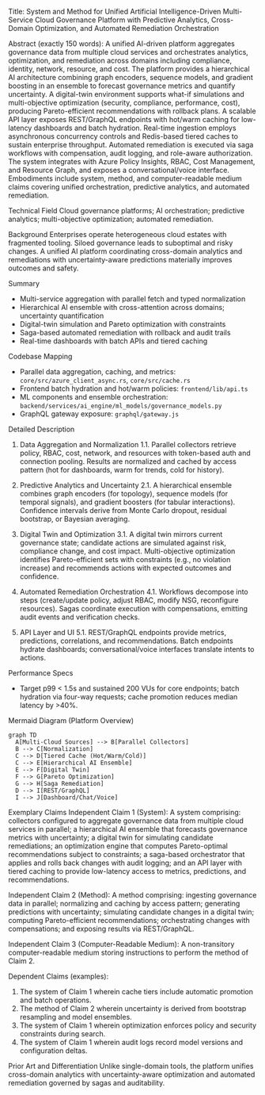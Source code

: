 Title: System and Method for Unified Artificial Intelligence-Driven Multi-Service Cloud Governance Platform with Predictive Analytics, Cross-Domain Optimization, and Automated Remediation Orchestration

Abstract (exactly 150 words):
A unified AI-driven platform aggregates governance data from multiple cloud services and orchestrates analytics, optimization, and remediation across domains including compliance, identity, network, resource, and cost. The platform provides a hierarchical AI architecture combining graph encoders, sequence models, and gradient boosting in an ensemble to forecast governance metrics and quantify uncertainty. A digital-twin environment supports what-if simulations and multi-objective optimization (security, compliance, performance, cost), producing Pareto-efficient recommendations with rollback plans. A scalable API layer exposes REST/GraphQL endpoints with hot/warm caching for low-latency dashboards and batch hydration. Real-time ingestion employs asynchronous concurrency controls and Redis-based tiered caches to sustain enterprise throughput. Automated remediation is executed via saga workflows with compensation, audit logging, and role-aware authorization. The system integrates with Azure Policy Insights, RBAC, Cost Management, and Resource Graph, and exposes a conversational/voice interface. Embodiments include system, method, and computer-readable medium claims covering unified orchestration, predictive analytics, and automated remediation.

Technical Field
Cloud governance platforms; AI orchestration; predictive analytics; multi-objective optimization; automated remediation.

Background
Enterprises operate heterogeneous cloud estates with fragmented tooling. Siloed governance leads to suboptimal and risky changes. A unified AI platform coordinating cross-domain analytics and remediations with uncertainty-aware predictions materially improves outcomes and safety.

Summary
- Multi-service aggregation with parallel fetch and typed normalization
- Hierarchical AI ensemble with cross-attention across domains; uncertainty quantification
- Digital-twin simulation and Pareto optimization with constraints
- Saga-based automated remediation with rollback and audit trails
- Real-time dashboards with batch APIs and tiered caching

Codebase Mapping
- Parallel data aggregation, caching, and metrics: `core/src/azure_client_async.rs`, `core/src/cache.rs`
- Frontend batch hydration and hot/warm policies: `frontend/lib/api.ts`
- ML components and ensemble orchestration: `backend/services/ai_engine/ml_models/governance_models.py`
- GraphQL gateway exposure: `graphql/gateway.js`

Detailed Description
1. Data Aggregation and Normalization
1.1. Parallel collectors retrieve policy, RBAC, cost, network, and resources with token-based auth and connection pooling. Results are normalized and cached by access pattern (hot for dashboards, warm for trends, cold for history).

2. Predictive Analytics and Uncertainty
2.1. A hierarchical ensemble combines graph encoders (for topology), sequence models (for temporal signals), and gradient boosters (for tabular interactions). Confidence intervals derive from Monte Carlo dropout, residual bootstrap, or Bayesian averaging.

3. Digital Twin and Optimization
3.1. A digital twin mirrors current governance state; candidate actions are simulated against risk, compliance change, and cost impact. Multi-objective optimization identifies Pareto-efficient sets with constraints (e.g., no violation increase) and recommends actions with expected outcomes and confidence.

4. Automated Remediation Orchestration
4.1. Workflows decompose into steps (create/update policy, adjust RBAC, modify NSG, reconfigure resources). Sagas coordinate execution with compensations, emitting audit events and verification checks.

5. API Layer and UI
5.1. REST/GraphQL endpoints provide metrics, predictions, correlations, and recommendations. Batch endpoints hydrate dashboards; conversational/voice interfaces translate intents to actions.

Performance Specs
- Target p99 < 1.5s and sustained 200 VUs for core endpoints; batch hydration via four-way requests; cache promotion reduces median latency by >40%.

Mermaid Diagram (Platform Overview)
```mermaid
graph TD
  A[Multi-Cloud Sources] --> B[Parallel Collectors]
  B --> C[Normalization]
  C --> D[Tiered Cache (Hot/Warm/Cold)]
  C --> E[Hierarchical AI Ensemble]
  E --> F[Digital Twin]
  F --> G[Pareto Optimization]
  G --> H[Saga Remediation]
  D --> I[REST/GraphQL]
  I --> J[Dashboard/Chat/Voice]
```

Exemplary Claims
Independent Claim 1 (System):
A system comprising: collectors configured to aggregate governance data from multiple cloud services in parallel; a hierarchical AI ensemble that forecasts governance metrics with uncertainty; a digital twin for simulating candidate remediations; an optimization engine that computes Pareto-optimal recommendations subject to constraints; a saga-based orchestrator that applies and rolls back changes with audit logging; and an API layer with tiered caching to provide low-latency access to metrics, predictions, and recommendations.

Independent Claim 2 (Method):
A method comprising: ingesting governance data in parallel; normalizing and caching by access pattern; generating predictions with uncertainty; simulating candidate changes in a digital twin; computing Pareto-efficient recommendations; orchestrating changes with compensations; and exposing results via REST/GraphQL.

Independent Claim 3 (Computer-Readable Medium):
A non-transitory computer-readable medium storing instructions to perform the method of Claim 2.

Dependent Claims (examples):
1. The system of Claim 1 wherein cache tiers include automatic promotion and batch operations.
2. The method of Claim 2 wherein uncertainty is derived from bootstrap resampling and model ensembles.
3. The system of Claim 1 wherein optimization enforces policy and security constraints during search.
4. The system of Claim 1 wherein audit logs record model versions and configuration deltas.

Prior Art and Differentiation
Unlike single-domain tools, the platform unifies cross-domain analytics with uncertainty-aware optimization and automated remediation governed by sagas and auditability.


